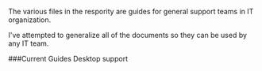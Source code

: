 The various files in the respority are guides for general support teams in IT organization. 

I've attempted to generalize all of the documents so they can be used by any IT team. 

###Current Guides
Desktop support 
